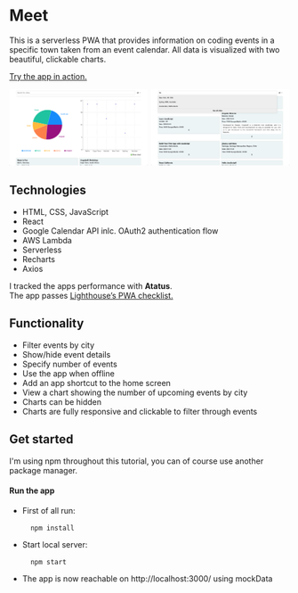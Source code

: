 # Meet

This is a serverless PWA that provides information on coding events in a specific town taken from an event calendar. All data is visualized with two beautiful, clickable charts.

<a href="https://hannesdonel.github.io/Meet/">Try the app in action.</a>

<img src="./assets/example1.png" alt="Example Image 1" width="49.5%"><img width="1%"><img src="./assets/example2.png" alt="Example Image 2" width="49.5%">


## Technologies

- HTML, CSS, JavaScript
- React
- Google Calendar API inlc. OAuth2 authentication flow
- AWS Lambda
- Serverless
- Recharts
- Axios

I tracked the apps performance with <b>Atatus</b>.<br>
The app passes <a href="https://developers.google.com/web/tools/lighthouse/">Lighthouse’s PWA checklist.<a>


## Functionality

- Filter events by city
- Show/hide event details
- Specify number of events
- Use the app when offline
- Add an app shortcut to the home screen
- View a chart showing the number of upcoming events by city
- Charts can be hidden
- Charts are fully responsive and clickable to filter through events


## Get started

I'm using npm throughout this tutorial, you can of course use another package manager.

#### Run the app
- First of all run:

        npm install

- Start local server:

        npm start

- The app is now reachable on http://localhost:3000/ using mockData